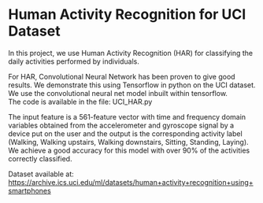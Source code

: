 # Human Activity Recognition for UCI Dataset

In this project, we use Human Activity Recognition (HAR) for classifying the daily activities performed by individuals.

For HAR, Convolutional Neural Network has been proven to give good results. We demonstrate this using Tensorflow in python on the UCI dataset. We use the convolutional neural net model inbuilt within tensorflow. </br> The code is available in the file: UCI_HAR.py

The input feature is a 561-feature vector with time and frequency domain variables obtained from the accelerometer and gyroscope signal by a device put on the user and the output is the corresponding activity label (Walking, Walking upstairs, Walking downstairs, Sitting, Standing, Laying). </br>
We achieve a good accuracy for this model with over 90% of the activities correctly classified.

Dataset available at: https://archive.ics.uci.edu/ml/datasets/human+activity+recognition+using+smartphones
